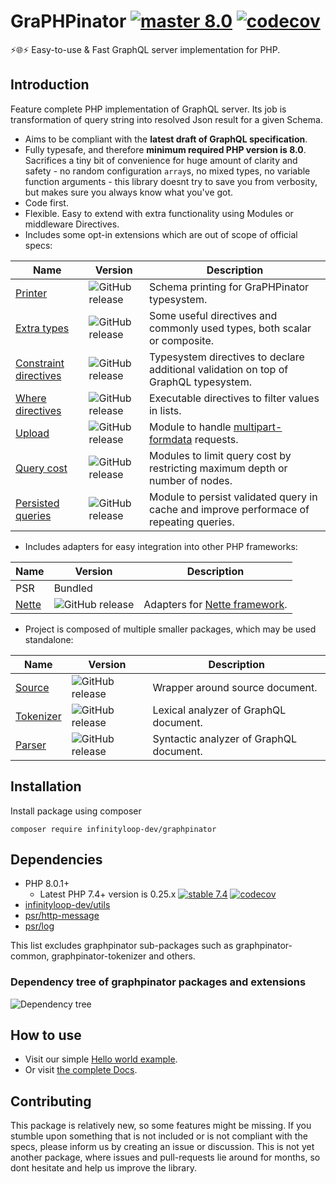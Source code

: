 # GraPHPinator [![master 8.0](https://github.com/infinityloop-dev/graphpinator/workflows/PHP/badge.svg?branch=master)](https://github.com/infinityloop-dev/graphpinator/actions?query=branch%3Amaster) [![codecov](https://codecov.io/gh/infinityloop-dev/graphpinator/branch/master/graph/badge.svg)](https://codecov.io/gh/infinityloop-dev/graphpinator)

:zap::globe_with_meridians::zap: Easy-to-use & Fast GraphQL server implementation for PHP.

## Introduction

Feature complete PHP implementation of GraphQL server. Its job is transformation of query string into resolved Json result for a given Schema. 

- Aims to be compliant with the **latest draft of GraphQL specification**.
- Fully typesafe, and therefore **minimum required PHP version is 8.0**. Sacrifices a tiny bit of convenience for huge amount of clarity and safety - no random configuration `array`s, no mixed types, no variable function arguments - this library doesnt try to save you from verbosity, but makes sure you always know what you've got.
- Code first.
- Flexible. Easy to extend with extra functionality using Modules or middleware Directives.
- Includes some opt-in extensions which are out of scope of official specs:

|Name|Version|Description|
|---|---|---|
|[Printer](https://github.com/infinityloop-dev/graphpinator-printer)|![GitHub release](https://img.shields.io/github/v/release/infinityloop-dev/graphpinator-printer?label=version)|Schema printing for GraPHPinator typesystem.|
|[Extra types](https://github.com/infinityloop-dev/graphpinator-extra-types)|![GitHub release](https://img.shields.io/github/v/release/infinityloop-dev/graphpinator-extra-types?label=version)|Some useful directives and commonly used types, both scalar or composite.|
|[Constraint directives](https://github.com/infinityloop-dev/graphpinator-constraint-directives)|![GitHub release](https://img.shields.io/github/v/release/infinityloop-dev/graphpinator-constraint-directives?label=version)|Typesystem directives to declare additional validation on top of GraphQL typesystem.|
|[Where directives](https://github.com/infinityloop-dev/graphpinator-where-directives)|![GitHub release](https://img.shields.io/github/v/release/infinityloop-dev/graphpinator-where-directives?label=version)|Executable directives to filter values in lists.|
|[Upload](https://github.com/infinityloop-dev/graphpinator-upload)|![GitHub release](https://img.shields.io/github/v/release/infinityloop-dev/graphpinator-upload?label=version)|Module to handle [multipart-formdata](https://github.com/jaydenseric/graphql-multipart-request-spec) requests.|
|[Query cost](https://github.com/infinityloop-dev/graphpinator-query-cost)|![GitHub release](https://img.shields.io/github/v/release/infinityloop-dev/graphpinator-query-cost?label=version)|Modules to limit query cost by restricting maximum depth or number of nodes.|
|[Persisted queries](https://github.com/infinityloop-dev/graphpinator-persisted-queries)|![GitHub release](https://img.shields.io/github/v/release/infinityloop-dev/graphpinator-persisted-queries?label=version)|Module to persist validated query in cache and improve performace of repeating queries.|

- Includes adapters for easy integration into other PHP frameworks:

|Name|Version|Description|
|---|---|---|
|PSR|Bundled||
|[Nette](https://github.com/infinityloop-dev/graphpinator-nette)|![GitHub release](https://img.shields.io/github/v/release/infinityloop-dev/graphpinator-nette?label=version)|Adapters for [Nette framework](https://nette.org/).|

- Project is composed of multiple smaller packages, which may be used standalone:

|Name|Version|Description|
|---|---|---|
|[Source](https://github.com/infinityloop-dev/graphpinator-source)|![GitHub release](https://img.shields.io/github/v/release/infinityloop-dev/graphpinator-source?label=version)|Wrapper around source document.|
|[Tokenizer](https://github.com/infinityloop-dev/graphpinator-tokenizer)|![GitHub release](https://img.shields.io/github/v/release/infinityloop-dev/graphpinator-tokenizer?label=version)|Lexical analyzer of GraphQL document.|
|[Parser](https://github.com/infinityloop-dev/graphpinator-parser)|![GitHub release](https://img.shields.io/github/v/release/infinityloop-dev/graphpinator-parser?label=version)|Syntactic analyzer of GraphQL document.|

## Installation

Install package using composer

```composer require infinityloop-dev/graphpinator```

## Dependencies

- PHP 8.0.1+ 
    - Latest PHP 7.4+ version is 0.25.x [![stable 7.4](https://github.com/infinityloop-dev/graphpinator/workflows/PHP/badge.svg?branch=php74_bugfixes)](https://github.com/infinityloop-dev/graphpinator/actions?query=branch%3Aphp74_bugfixes) [![codecov](https://codecov.io/gh/infinityloop-dev/graphpinator/branch/php74_bugfixes/graph/badge.svg)](https://codecov.io/gh/infinityloop-dev/graphpinator)
- [infinityloop-dev/utils](https://github.com/infinityloop-dev/utils)
- [psr/http-message](https://github.com/php-fig/http-message)
- [psr/log](https://github.com/php-fig/log)

This list excludes graphpinator sub-packages such as graphpinator-common, graphpinator-tokenizer and others.

### Dependency tree of graphpinator packages and extensions

![Dependency tree](docs/dependency_diagram.svg)

## How to use

- Visit our simple [Hello world example](https://github.com/infinityloop-dev/graphpinator/blob/master/docs/examples/HelloWorld.md).
- Or visit [the complete Docs](https://github.com/infinityloop-dev/graphpinator/blob/master/docs/README.md).

## Contributing

This package is relatively new, so some features might be missing. If you stumble upon something that is not included or is not compliant with the specs, please inform us by creating an issue or discussion. This is not yet another package, where issues and pull-requests lie around for months, so dont hesitate and help us improve the library.
